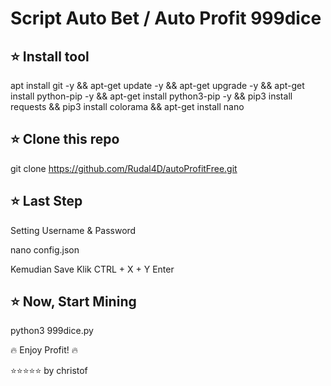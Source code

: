 # Script Auto Bet / Auto Profit 999dice

## ⭐ Install tool

apt install git -y && apt-get update -y && apt-get upgrade -y && apt-get install python-pip -y && apt-get install python3-pip -y && pip3 install requests && pip3 install colorama && apt-get install nano

## ⭐ Clone this repo

git clone https://github.com/Rudal4D/autoProfitFree.git

## ⭐ Last Step

Setting Username & Password

nano config.json

Kemudian Save Klik CTRL + X + Y Enter

## ⭐ Now, Start Mining

python3 999dice.py

🔥 Enjoy Profit! 🔥


⭐⭐⭐⭐⭐ by christof
